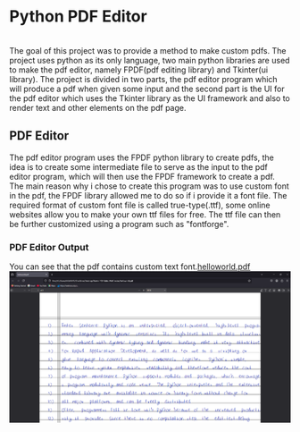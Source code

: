<h1>Python PDF Editor</h1>
<br>
The goal of this project was to provide a method to make custom pdfs. The project uses python as its only language, two main python libraries are used to make the pdf editor, namely FPDF(pdf editing library) and Tkinter(ui library). The project is divided in two parts, the pdf editor program which will produce a pdf when given some input and the second part is the UI for the pdf editor which uses the Tkinter library as the UI framework and also to render text and other elements on the pdf page.
<br>
<h2>PDF Editor</h2>
The pdf editor program uses the FPDF python library to create pdfs, the idea is to create some intermediate file to serve as the input to the pdf editor program, which will then use the FPDF framework to create a pdf. The main reason why i chose to create this program was to use custom font in the pdf, the FPDF library allowed me to do so if i provide it a font file. The required format of custom font file is called true-type(.ttf), some online websites allow you to make your own ttf files for free. The ttf file can then be further customized using a program such as "fontforge".
<h3>PDF Editor Output</h3>
You can see that the pdf contains custom text font.<a href="/PdfCreator/helloworld.pdf">helloworld.pdf</a>
<img src="/PdfCreator/pdfeditor_output.png" >

